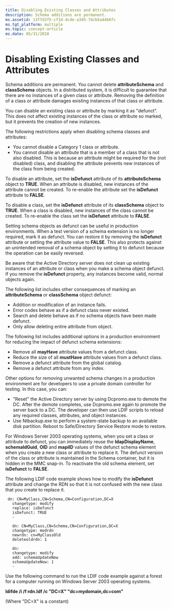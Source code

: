 ```yaml
---
title: Disabling Existing Classes and Attributes
description: Schema additions are permanent.
ms.assetid: 13ffd2f5-cf1d-4cde-a3d5-74cb5a44b6fc
ms.tgt_platform: multiple
ms.topic: concept-article
ms.date: 05/31/2018
---
```


# Disabling Existing Classes and Attributes

Schema additions are permanent. You cannot delete **attributeSchema** and **classSchema** objects. In a distributed system, it is difficult to guarantee that there are no instances of a given class or attribute. Removing the definition of a class or attribute damages existing instances of that class or attribute.

You can disable an existing class or attribute by marking it as "defunct". This does not affect existing instances of the class or attribute so marked, but it prevents the creation of new instances.

The following restrictions apply when disabling schema classes and attributes:

-   You cannot disable a Category 1 class or attribute.
-   You cannot disable an attribute that is a member of a class that is not also disabled. This is because an attribute might be required for the (not disabled) class, and disabling the attribute prevents new instances of the class from being created.

To disable an attribute, set the **isDefunct** attribute of its **attributeSchema** object to **TRUE**. When an attribute is disabled, new instances of the attribute cannot be created. To re-enable the attribute set the **isDefunct** attribute to **FALSE**.

To disable a class, set the **isDefunct** attribute of its **classSchema** object to **TRUE**. When a class is disabled, new instances of the class cannot be created. To re-enable the class set the **isDefunct** attribute to **FALSE**.

Setting schema objects as defunct can be useful in production environments. When a test version of a schema extension is no longer required, mark it as defunct. You can restore it by removing the **isDefunct** attribute or setting the attribute value to **FALSE**. This also protects against an unintended removal of a schema object by setting it to defunct because the operation can be easily reversed.

Be aware that the Active Directory server does not clean up existing instances of an attribute or class when you make a schema object defunct. If you remove the **isDefunct** property, any instances become valid, normal objects again.

The following list includes other consequences of marking an **attributeSchema** or **classSchema** object defunct:

-   Addition or modification of an instance fails.
-   Error codes behave as if a defunct class never existed.
-   Search and delete behave as if no schema objects have been made defunct.
-   Only allow deleting entire attribute from object.

The following list includes additional options in a production environment for reducing the impact of defunct schema extensions:

-   Remove all **mayHave** attribute values from a defunct class.
-   Reduce the size of all **mustHave** attribute values from a defunct class.
-   Remove a defunct attribute from the global catalog.
-   Remove a defunct attribute from any index.

Other options for removing unwanted schema changes in a production environment are for developers to use a private domain controller for testing. In this case, you can:

-   "Reset" the Active Directory server by using Dcpromo.exe to demote the DC. After the demote completes, use Dcpromo.exe again to promote the server back to a DC. The developer can then use LDIF scripts to reload any required classes, attributes, and object instances.
-   Use Ntbackup.exe to perform a system-state backup to an available disk partition. Reboot to Safe/Directory Service Restore mode to restore.

For Windows Server 2003 operating systems, when you set a class or attribute to defunct, you can immediately reuse the **ldapDisplayName**, **schemaIdGuid**, **OID** and **mapiID** values of the defunct schema element when you create a new class or attribute to replace it. The defunct version of the class or attribute is maintained in the Schema container, but it is hidden in the MMC snap-in. To reactivate the old schema element, set **isDefunct** to **FALSE**.

The following LDIF code example shows how to modify the **isDefunct** attribute and change the RDN so that it is not confused with the new class that you create to replace it.

``` syntax
 dn: CN=MyClass,CN=Schema,CN=Configuration,DC=X
   changetype: modify
   replace: isDefunct
   isDefunct: TRUE
   -

   dn: CN=MyClass,CN=Schema,CN=Configuration,DC=X
   changetype: modrdn
   newrdn: cn=MyClassOld
   deleteoldrdn: 1

   dn:
   changetype: modify
   add: schemaUpdateNow
   schemaUpdateNow: 1
   -
```

Use the following command to run the LDIF code example against a forest for a computer running on Windows Server 2003 operating systems.

**ldifde /i /f rdn.ldf /c "DC=X" "dc=mydomain,dc=com"**

(Where "DC=X" is a constant)

 

 




